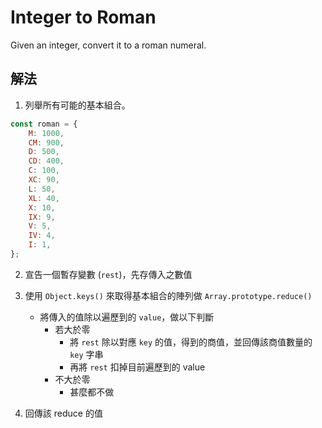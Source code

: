 # Integer to Roman

Given an integer, convert it to a roman numeral.

## 解法

1. 列舉所有可能的基本組合。

```javascript
const roman = {
    M: 1000,
    CM: 900,
    D: 500,
    CD: 400,
    C: 100,
    XC: 90,
    L: 50,
    XL: 40,
    X: 10,
    IX: 9,
    V: 5,
    IV: 4,
    I: 1,
};
```

2. 宣告一個暫存變數 (`rest`)，先存傳入之數值

3. 使用 `Object.keys()` 來取得基本組合的陣列做 `Array.prototype.reduce()`
    - 將傳入的值除以遍歷到的 `value`，做以下判斷
        - 若大於零
            - 將 `rest` 除以對應 `key` 的值，得到的商值，並回傳該商值數量的 `key` 字串
            - 再將 `rest` 扣掉目前遍歷到的 value
        - 不大於零
            - 甚麼都不做
4. 回傳該 reduce 的值
